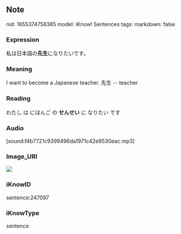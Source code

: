 ## Note
nid: 1655374758365
model: iKnow! Sentences
tags: 
markdown: false

### Expression
私は日本語の<b>先生</b>になりたいです。

### Meaning
I want to become a Japanese teacher.
先生 -- teacher

### Reading
わたし は にほんご の <b>せんせい</b> に なりたい です

### Audio
[sound:f4b7721c9399496da1971c42e9530eac.mp3]

### Image_URI
<img src="1ca2e9a2cae0154ed8014955be6e6ff4.jpg">

### iKnowID
sentence:247097

### iKnowType
sentence
